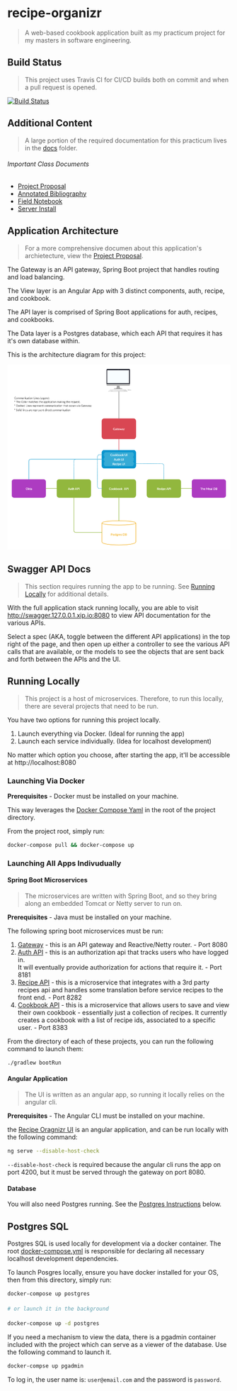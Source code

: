 # recipe-organizr
>A web-based cookbook application built as my practicum project for my masters in software engineering.

## Build Status
> This project uses Travis CI for CI/CD builds both on commit and when a pull request is opened.

[![Build Status](https://travis-ci.org/Bwvolleyball/recipe-organizr.svg?branch=master)](https://travis-ci.org/Bwvolleyball/recipe-organizr)

## Additional Content
> A large portion of the required documentation for this practicum lives in the [docs](./docs) folder.

###### Important Class Documents
* [Project Proposal](./docs/PROJECT_PROPOSAL.md)
* [Annotated Bibliography](./docs/Annotated_Bibliography.pdf)
* [Field Notebook](./docs/FIELD_NOTEBOOK.md)
* [Server Install](./docs/SERVER_INSTALL.md)

## Application Architecture
> For a more comprehensive documen about this application's archietecture, view the [Project Proposal](./docs/PROJECT_PROPOSAL.md).

The Gateway is an API gateway, Spring Boot project that handles routing and load balancing.

The View layer is an Angular App with 3 distinct components, auth, recipe, and cookbook.

The API layer is comprised of Spring Boot applications for auth, recipes, and cookbooks.

The Data layer is a Postgres database, which each API that requires it has it's own database within.

This is the architecture diagram for this project:

![Application Architecture](./docs/images/Recipe_Organizr_Architecture.png)

## Swagger API Docs
> This section requires running the app to be running.  See [Running Locally](#running-locally) for additional details.

With the full application stack running locally, you are able to visit http://swagger.127.0.0.1.xip.io:8080
to view API documentation for the various APIs.

Select a spec (AKA, toggle between the different API applications) in the top right of the page, and then
open up either a controller to see the various API calls that are available, or the models to see the objects
that are sent back and forth between the APIs and the UI.

## Running Locally
> This project is a host of microservices.  Therefore, to run this locally, there are several projects that need to be run.

You have two options for running this project locally.
1. Launch everything via Docker. (Ideal for running the app)
2. Launch each service individually. (Idea for localhost development)

No matter which option you choose, after starting the app, it'll be accessible at http://localhost:8080

### Launching Via Docker

**Prerequisites** - Docker must be installed on your machine.

This way leverages the [Docker Compose Yaml](./docker-compose.yml) in the root of the project directory.

From the project root, simply run:

```bash
docker-compose pull && docker-compose up
```

### Launching All Apps Indivudually

#### Spring Boot Microservices
> The microservices are written with Spring Boot, and so they bring along an embedded Tomcat or Netty server to run on.

**Prerequisites** - Java must be installed on your machine.

The following spring boot microservices must be run:

1. [Gateway](./gateway) - this is an API gateway and Reactive/Netty router. - Port 8080
2. [Auth API](./auth-api) - this is an authorization api that tracks users who have logged in.  
It will eventually provide authorization for actions that require it. - Port 8181
3. [Recipe API](./recipe-api) - this is a microservice that integrates with a 3rd party recipes api 
and handles some translation before service recipes to the front end. - Port 8282
4. [Cookbook API](./cookbook-api) - this is a microservice that allows users to save and view their own cookbook - 
essentially just a collection of recipes.  It currently creates a cookbook with a list of recipe ids, associated to 
a specific user. - Port 8383

From the directory of each of these projects, you can run the following command to launch them:

```bash
./gradlew bootRun
```

#### Angular Application
> The UI is written as an angular app, so running it locally relies on the angular cli.

**Prerequisites** - The Angular CLI must be installed on your machine.

the [Recipe Oragnizr UI](./recipe-organizr-ui) is an angular application, and can be run locally with the following command:

```bash
ng serve --disable-host-check
```

`--disable-host-check` is required because the angular cli runs the app on port 4200, but it must be served through the gateway on port 8080.

#### Database

You will also need Postgres running.  See the [Postgres Instructions](#Postgres-SQL) below.

## Postgres SQL

Postgres SQL is used locally for development via a docker container.  The root [docker-compose.yml](docker-compose.yml) is responsible for declaring all necessary localhost development dependencies.

To launch Posgres locally, ensure you have docker installed for your OS, then from this directory, simply run:
```bash
docker-compose up postgres

# or launch it in the background

docker-compose up -d postgres
```

If you need a mechanism to view the data, there is a pgadmin container included with the project which can serve as a viewer of the database.
Use the following command to launch it.
```bash
docker-compse up pgadmin
```
To log in, the user name is: `user@email.com` and the password is `password`.

